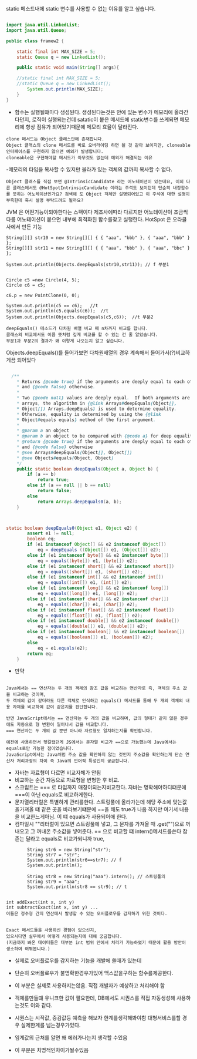static 메소드내에 static 변수를 사용할 수 없는 이유를 알고 싶습니다.
```java

import java.util.LinkedList;
import java.util.Queue;

public class framew2 {

    static final int MAX_SIZE = 5;
    static Queue q = new LinkedList();

    public static void main(String[] args){

    //static final int MAX_SIZE = 5;
    //static Queue q = new LinkedList();
        System.out.println(MAX_SIZE);
    }
}

```
- 함수는 실행될떄마다 생성된다. 생성된다는것은 안에 있는 변수가 메모리에 올라간다던지, 로직이 실행되는건데 satatic이 붙은 메서드에 static변수를 쓰게되면 메모리에 항상 점유가 되어있기때문에 메모리 효율이 달라진다.


```
clone 메서드는 Object 클래스안에 존재합니다.
Object 클래스의 clone 메서드를 바로 오버라이딩 하면 될 것 같아 보이지만, cloneable 인터페이스를 구현하지 않으면 예외가 발생합니다.
cloneable은 구현해야할 메서드가 아무것도 없는데 예외가 해결되는 이유
```

-메모리의 타입을 복사할 수 있지만 올라가 있는 객체의 값까지 복사할 수 없다.



```
Object 클래스를 직접 보면 @IntrinsicCandidate 라는 어노테이션이 있는데요, 이외 다른 클래스에서도 @HotSpotIntrinsicCandidate 이라는 주석도 보이던데 단순히 내장함수를 뜻하는 어노테이션인가요? 검색해 도 Object 객체만 설명되어있고 이 주석에 대한 설명이 부족한데 혹시 설명 부탁드려도 될까요?
```

JVM 은 어떤기능이되야한다는 스팩이다
제조사에따라 다르지만 어노테이샨이 조금씩다름
어노테이션이 붙으면 내부에 최적화된 함수를찾고 실행한다.
HotSpot 은 오라클사에서 만든 기능


```
String[][] str10 = new String[][] { { "aaa", "bbb" }, { "aaa", "bbb" } };
String[][] str11 = new String[][] { { "aaa", "bbb" }, { "aaa", "bbc" } };

System.out.println(Objects.deepEquals(str10,str11)); // f 부분1


Circle c5 =new Circle(4, 5);
Circle c6 = c5;

c6.p = new PointClone(0, 0);

System.out.println(c5 == c6);   //t
System.out.println(c5.equals(c6));  //t
System.out.println(Objects.deepEquals(c5,c6));  //t 부분2

deepEquals() 메소드가 다차원 배열 비교 때 n차까지 비교를 합니다.
클래스의 비교에서도 이름 뜻처럼 깊게 비교를 할 수 있는 건 줄 알았습니다.
부분1과 부분2의 결과가 왜 이렇게 나오는지 알고 싶습니다.
```

Objects.deepEquals()를 들어가보면 다차원배열의 경우 계속해서 들어가서(?)비교하게끔 되어있다

```java

  /**
    * Returns {@code true} if the arguments are deeply equal to each other
    * and {@code false} otherwise.
    *
    * Two {@code null} values are deeply equal.  If both arguments are
    * arrays, the algorithm in {@link Arrays#deepEquals(Object[],
    * Object[]) Arrays.deepEquals} is used to determine equality.
    * Otherwise, equality is determined by using the {@link
    * Object#equals equals} method of the first argument.
    *
    * @param a an object
    * @param b an object to be compared with {@code a} for deep equality
    * @return {@code true} if the arguments are deeply equal to each other
    * and {@code false} otherwise
    * @see Arrays#deepEquals(Object[], Object[])
    * @see Objects#equals(Object, Object)
    */
    public static boolean deepEquals(Object a, Object b) {
        if (a == b)
            return true;
        else if (a == null || b == null)
            return false;
        else
            return Arrays.deepEquals0(a, b);
    }



static boolean deepEquals0(Object e1, Object e2) {
        assert e1 != null;
        boolean eq;
        if (e1 instanceof Object[] && e2 instanceof Object[])
            eq = deepEquals ((Object[]) e1, (Object[]) e2);
        else if (e1 instanceof byte[] && e2 instanceof byte[])
            eq = equals((byte[]) e1, (byte[]) e2);
        else if (e1 instanceof short[] && e2 instanceof short[])
            eq = equals((short[]) e1, (short[]) e2);
        else if (e1 instanceof int[] && e2 instanceof int[])
            eq = equals((int[]) e1, (int[]) e2);
        else if (e1 instanceof long[] && e2 instanceof long[])
            eq = equals((long[]) e1, (long[]) e2);
        else if (e1 instanceof char[] && e2 instanceof char[])
            eq = equals((char[]) e1, (char[]) e2);
        else if (e1 instanceof float[] && e2 instanceof float[])
            eq = equals((float[]) e1, (float[]) e2);
        else if (e1 instanceof double[] && e2 instanceof double[])
            eq = equals((double[]) e1, (double[]) e2);
        else if (e1 instanceof boolean[] && e2 instanceof boolean[])
            eq = equals((boolean[]) e1, (boolean[]) e2);
        else
            eq = e1.equals(e2);
        return eq;
    }


```

 - 만약 

```

Java에서는 == 연산자는 두 개의 객체의 참조 값을 비교하는 연산자로 즉, 객체의 주소 값을 비교하는 것이며,
두 객체의 값이 같더라도 다른 객체로 인식하고 equals() 메서드를 통해 두 개의 객체의 내용 자체를 비교하여 값이 같은지를 판단합니다.

반면 JavaScript에서는 == 연산자는 두 개의 값을 비교하며, 값의 형태가 같지 않은 경우에도 자동으로 형 변환이 일어나서 값을 비교합니다.
=== 연산자는 두 개의 값 뿐만 아니라 자료형도 일치하는지를 확인합니다.

예전에 사용하면서 헷갈렸던게 JS에서는 문자열 비교가 ==으로 가능했는데 Java에서는 equals로만 가능한 점이었습니다.
JavaScript에서는 Java처럼 주소 값을 확인하지 않는 것인지 주소값을 확인하는게 단순 연산자 처리과정의 차이 즉 Java의 언어적 특성인지 궁금합니다.

```






 - 자바는 자료형이 다르면 비교자체가 안됨 
 - 비교하는 순간 자동으로 자료형을 변형한 후 비교.
 - 스크립트는 === 로 타입까지 매칭이되는지비교한다. 자바는 명확해야하디떄문에 ===이 아닌 equals로 비교하게한다.
 - 문자열리터럴은 특별하게 관리를한다. 스트링풀에 올라가는데 해당 주소에 맞는값을가져올 떄 같은 곳을 바라보기떄문에 ==을 해도 true가 나옴 하지만 여기서 내용을 비교한느게아님. 이 떄 equals가 사용되어애 한다.
- 컴파일시 ""리터럴이 있으면 스트링풀에 넣고, 그 문자를 가져올 때 .get("")으로 꺼내오고 그 꺼내온 주소값을 넣어준다.
 == 으로 비교할 떄 intern()메서드를쓴다
 참존는 달라고 equals로 비교가되니까 true,


```
        String str6 = new String("str");
        String str7 = "str";
        System.out.println(str6==str7); // f
        System.out.println();

        String str8 = new String("aaa").intern(); // 스트링풀의 
        String str9 = "aaa";
        System.out.println(str8 == str9); // t


```




```
int addExact(int x, int y)
int subtractExact(int x, int y) ...
이들은 정수형 간의 연산에서 발생할 수 있는 오버플로우를 감지하기 위한 것이다.


Exact 메서드들을 사용하신 경험이 있으신지,
있으시다면 실무에서 어떻게 사용되는지에 대해 궁금합니다.
(지금까지 봐온 데이터들은 대부분 int 범위 안에서 처리가 가능하였기 때문에 활용 방안이 생소하여 여쭤봅니다.)

```

- 실제로 오버플로우를 감지하는 기능을 개발에 쓸때가 있는데
- 단순히 오버플로우가 불명확한경우가있어 맥스값을구하는 함수를제공한다.
- 이 부분은 실제로 사용하지는않음. 직접 개발자가 예상하고 처리해야 함

- 객체를만들떄 유니크한 값이 팔요한데, DB에서도 시퀀스를 직접 자동생성해 사용하는것도 이와 같다.
- 시퀀스는 시작값, 증감값등 예측을 해보자 한계를생각해봐야함 대형서비스를할 경우 실제한계를 넘는경우가있다.
- 임계값의 근처를 알면 왜 에러가나는지 생각할 수있음 
- 이 부분은 치명적인차이가될수있음